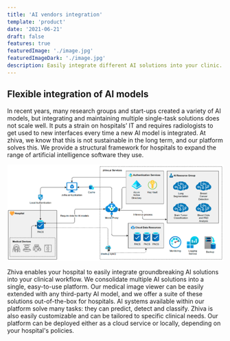 ```yaml
---
title: 'AI vendors integration'
template: 'product'
date: '2021-06-21'
draft: false
features: true
featuredImage: './image.jpg'
featuredImageDark: './image.jpg'
description: Easily integrate different AI solutions into your clinic. You are no longer limited to one provider, you can easily use multiple AI algorithm providers.
---
```


## Flexible integration of AI models

In recent years, many research groups and start-ups created a variety of AI models, but integrating and maintaining multiple single-task solutions does not scale well. It puts a strain on hospitals’ IT and requires radiologists to get used to new interfaces every time a new AI model is integrated. At zhiva, we know that this is not sustainable in the long term, and our platform solves this. We provide a structural framework for hospitals to expand the range of artificial intelligence software they use.

![architecture diagram](./basic_architecture.png)

Zhiva enables your hospital to easily integrate groundbreaking AI solutions into your clinical workflow. We consolidate multiple AI solutions into a single, easy-to-use platform. Our medical image viewer can be easily extended with any third-party AI model, and we offer a suite of these solutions out-of-the-box for hospitals. AI systems available within our platform solve many tasks: they can predict, detect and classify. Zhiva is also easily customizable and can be tailored to specific clinical needs. Our platform can be deployed either as a cloud service or locally, depending on your hospital's policies.